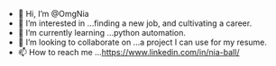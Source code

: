 - 👋 Hi, I’m @OmgNia
- 👀 I’m interested in ...finding a new job, and cultivating a career.
- 🌱 I’m currently learning ...python automation.
- 💞️ I’m looking to collaborate on ...a project I can use for my resume. 
- 📫 How to reach me ...https://www.linkedin.com/in/nia-ball/

<!---
OmgNia/OmgNia is a ✨ special ✨ repository because its `README.md` (this file) appears on your GitHub profile.
You can click the Preview link to take a look at your changes.
--->
